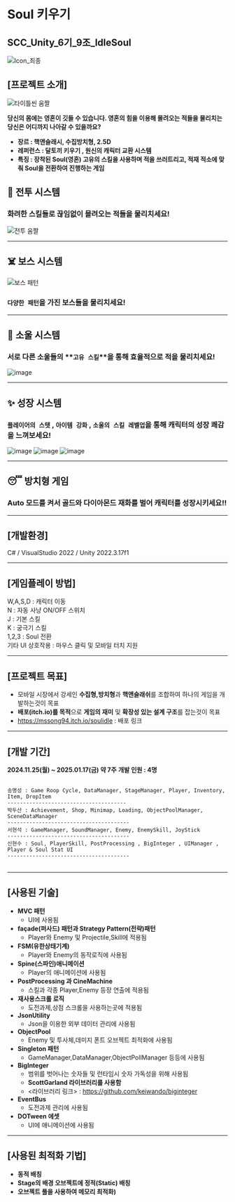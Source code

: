 Soul 키우기
=============
SCC_Unity_6기_9조_IdleSoul
-------------
![Icon_최종](https://github.com/user-attachments/assets/bbec7e8d-185d-4df8-9237-daecb9862440)

## [프로젝트 소개]
![타이틀씬 움짤](https://github.com/user-attachments/assets/3ea7d91d-bae9-46ed-b36f-7fb04bbae9a7)

**당신의 몸에는 영혼이 깃들 수 있습니다.
영혼의 힘을 이용해 몰려오는 적들을 물리치는 당신은 어디까지 나아갈 수 있을까요?**

- **장르 : 핵앤슬래시, 수집방치형, 2.5D**
- **레퍼런스 : 달토끼 키우기 , 원신의 캐릭터 교환 시스템**
- **특징 : 장착된 Soul(영혼) 고유의 스킬을 사용하며 적을 쓰러트리고, 적재 적소에 맞춰 Soul을 전환하여 진행하는 게임**

## 🏹 전투 시스템

### 화려한 스킬들로 끊임없이 몰려오는 적들을 물리치세요!
![전투 움짤](https://github.com/user-attachments/assets/ecea2d7f-247b-4876-b28f-91cf6dbb08d9)

---

## ☠️ 보스 시스템
![보스 패턴](https://github.com/user-attachments/assets/c0b0c5ef-7760-432e-aa33-c21e7b1cf28c)


### `다양한 패턴`을 가진 보스들을 물리치세요!

---

## 👻 소울 시스템

### 서로 다른 소울들의 **`고유 스킬`**을 통해 효율적으로 적을 물리치세요!
![image](https://github.com/user-attachments/assets/751bcabb-e660-45f9-acf7-426f637380c7)

---
## ✨ 성장 시스템

### **`플레이어의 스텟` , `아이템 강화` , `소울의 스킬 레벨업`을 통해 캐릭터의 성장 쾌감을 느껴보세요!**
![image](https://github.com/user-attachments/assets/ef7809e3-2421-4463-b618-b40944cf2a36)
![image](https://github.com/user-attachments/assets/c7189a8e-c6a3-4156-a1f1-a89f52c4d54b)
![image](https://github.com/user-attachments/assets/9dcf366d-9012-46a0-bc85-90faee5a15f0)

---
## 😴 방치형 게임

### Auto 모드를 켜서 골드와 다이아몬드 재화를 벌어 캐릭터를 성장시키세요!!

---

## [개발환경] 
C# / VisualStudio 2022 / Unity 2022.3.17f1

---

## [게임플레이 방법]
W,A,S,D : 캐릭터 이동  
N : 자동 사냥 ON/OFF 스위치  
J : 기본 스킬  
K : 궁극기 스킬  
1,2,3 : Soul 전환  
기타 UI 상호작용 : 마우스 클릭 및 모바일 터치 지원  

---
## [프로젝트 목표]
- 모바일 시장에서 강세인 **수집형,방치형**과 **핵앤슬래쉬**를 조합하여 하나의 게임을 개발하는것이 목표
- **배포(itch.io)를 목적**으로 **게임의 재미** 및 **확장성 있는 설계 구조**를 잡는것이 목표
- https://mssong94.itch.io/soulidle : 배포 링크

---
## [개발 기간]
**2024.11.25(월) ~ 2025.01.17(금) 약 7주**
**개발 인원 : 4명**
<pre>
<code>
송명성 : Game Roop Cycle, DataManager, StageManager, Player, Inventory, Item, DropItem
--------------------------------------
박두산 : Achievement, Shop, Minimap, Loading, ObjectPoolManager, SceneDataManager
---------------------------------------
서현석 : GameManager, SoundManager, Enemy, EnemySkill, JoyStick
---------------------------------------
신현수 : Soul, PlayerSkill, PostProcessing , BigInteger , UIManager , Player & Soul Stat UI
---------------------------------------
</code>
</pre>
---
## [사용된 기술]
+ **MVC 패턴**
  + UI에 사용됨  
+ **façade(퍼사드) 패턴과 Strategy Pattern(전략)패턴**
  + Player와 Enemy 및 Projectile,Skill에 적용됨
+ **FSM(유한상태기계)**
  + Player와 Enemy의 동작로직에 사용됨  
+ **Spine(스파인)애니메이션**
  + Player의 애니메이션에 사용됨
+ **PostProcessing 과 CineMachine**
  + 스킬과 각종 Player,Enemy 등장 연출에 적용됨
+ **재사용스크롤 로직**
  + 도전과제,상점 스크롤을 사용하는곳에 적용됨
+ **JsonUtility**
  + Json을 이용한 외부 데이터 관리에 사용됨  
+ **ObjectPool**
  + Enemy 및 투사체,데미지 폰트 오브젝트 최적화에 사용됨 
+ **Singleton 패턴**
  + GameManager,DataManager,ObjectPollManager 등등에 사용됨
+ **BigInteger**
  + 범위를 벗어나는 숫자들 및 런타임시 숫자 가독성을 위해 사용됨
  + **ScottGarland 라이브러리를 사용함**
  + <라이브러리 링크> :  https://github.com/keiwando/biginteger 
+ **EventBus**
  + 도전과제 관리에 사용됨
+ **DOTween 에셋**
  + UI에 애니메이션에 사용됨

---

## [사용된 최적화 기법]
+ **동적 배칭**
+ **Stage의 배경 오브젝트에 정적(Static) 배칭**
+ **오브젝트 풀을 사용하여 메모리 최적화)**
